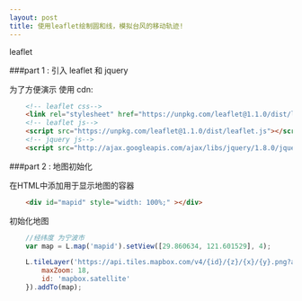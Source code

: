 ```yaml
---
layout: post
title: 使用leaflet绘制圆和线，模拟台风的移动轨迹!
---
```


leaflet 

###part 1 : 引入 leaflet 和 jquery

为了方便演示 使用 cdn:

```html
    <!-- leaflet css-->
    <link rel="stylesheet" href="https://unpkg.com/leaflet@1.1.0/dist/leaflet.css" />
    <!-- leaflet js-->
    <script src="https://unpkg.com/leaflet@1.1.0/dist/leaflet.js"></script>
    <!-- jquery js-->
    <script src="http://ajax.googleapis.com/ajax/libs/jquery/1.8.0/jquery.min.js"></script>
```

###part 2 : 地图初始化

在HTML中添加用于显示地图的容器
```html
    <div id="mapid" style="width: 100%;" ></div>
```
初始化地图
```js
    //经纬度 为宁波市
    var map = L.map('mapid').setView([29.860634, 121.601529], 4);

    L.tileLayer('https://api.tiles.mapbox.com/v4/{id}/{z}/{x}/{y}.png?access_token=pk.eyJ1IjoibWFwYm94IiwiYSI6ImNpejY4NXVycTA2emYycXBndHRqcmZ3N3gifQ.rJcFIG214AriISLbB6B5aw', {
        maxZoom: 18,
        id: 'mapbox.satellite'
    }).addTo(map);
```